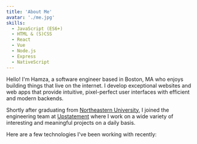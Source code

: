 ```yaml
---
title: 'About Me'
avatar: './me.jpg'
skills:
  - JavaScript (ES6+)
  - HTML & (S)CSS
  - React
  - Vue
  - Node.js
  - Express
  - NativeScript
---
```


Hello! I'm Hamza, a software engineer based in Boston, MA who enjoys building things that live on the internet. I develop exceptional websites and web apps that provide intuitive, pixel-perfect user interfaces with efficient and modern backends.

Shortly after graduating from [Northeastern University](https://www.ccis.northeastern.edu/), I joined the engineering team at [Upstatement](https://www.upstatement.com/) where I work on a wide variety of interesting and meaningful projects on a daily basis.

Here are a few technologies I've been working with recently:
